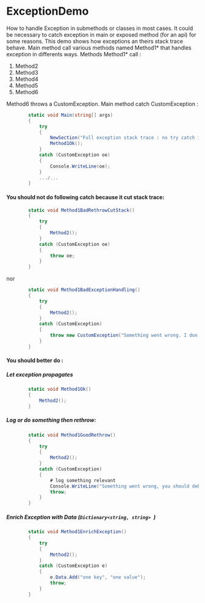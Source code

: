 # ExceptionDemo
How to handle Exception in submethods or classes in most cases. It could be necessary to catch exception in main or exposed method (for an api) for some reasons. This demo shows how exceptions an theirs stack trace behave. 
Main method call various methods named Method1* that handles exception in differents ways. Methods Method1* call :

1. Method2
2. Method3
3. Method4
4. Method5
5. Method6

Method6 throws a CustomException. Main method catch CustomException :
```cs
        static void Main(string[] args)
        {
            try
            {
                NewSection("Full exception stack trace : no try catch in called methods");
                Method1Ok();
            }
            catch (CustomException oe)
            {
                Console.WriteLine(oe);
            }
			.../...
		}
```

#### You should not do following catch because it cut stack trace:
```cs
        static void Method1BadRethrowCutStack()
        {
            try
            {
                Method2();
            }
            catch (CustomException oe)
            {
                throw oe;
            }
        }
```
nor
```cs
        static void Method1BadExceptionHandling()
        {
            try
            {
                Method2();
            }
            catch (CustomException)
            {
                throw new CustomException("Something went wrong. I don't know where");
            }
        }
```

#### You should better do :
##### Let exception propagates
```cs
        static void Method1Ok()
        {
            Method2();
        }
```
##### Log or do something then rethrow:
```cs
        static void Method1GoodRethrow()
        {
            try
            {
                Method2();
            }
            catch (CustomException)
            {
			    # log something relevant
				Console.WriteLine("Something went wrong, you should debug.");
                throw;
            }
        }
```
##### Enrich Exception with Data (```Dictionary<string, string> ```)
```cs
        static void Method1EnrichException()
        {
            try
            {
                Method2();
            }
            catch (CustomException e)
            {
                e.Data.Add("one key", "one value");
                throw;
            }
        }
```
